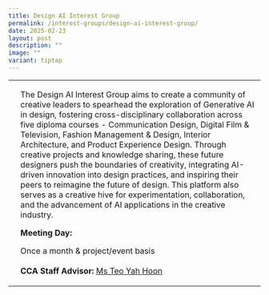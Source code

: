 ```yaml
---
title: Design AI Interest Group
permalink: /interest-groups/design-ai-interest-group/
date: 2025-02-23
layout: post
description: ""
image: ""
variant: tiptap
---
```

<table style="minWidth: 50px">
<colgroup>
<col>
<col>
</colgroup>
<tbody>
<tr>
<td rowspan="1" colspan="1">
<p></p>
</td>
<td rowspan="1" colspan="1">
<p>The Design AI Interest Group aims to create a community of creative leaders
to spearhead the exploration of Generative AI in design, fostering cross-disciplinary
collaboration across five diploma courses - Communication Design, Digital
Film &amp; Television, Fashion Management &amp; Design, Interior Architecture,
and Product Experience Design. Through creative projects and knowledge
sharing, these future designers push the boundaries of creativity, integrating
AI-driven innovation into design practices, and inspiring their peers to
reimagine the future of design. This platform also serves as a creative
hive for experimentation, collaboration, and the advancement of AI applications
in the creative industry.</p>
<p></p>
<p><strong>Meeting Day:</strong>
</p>
<p>Once a month &amp; project/event basis
<br>
<br><strong>CCA Staff Advisor:</strong>  <a href="mailto:TEO_Yah_Hoon@tp.edu.sg" rel="noopener noreferrer nofollow" target="_blank">Ms Teo Yah Hoon</a>
</p>
</td>
</tr>
</tbody>
</table>
<p></p>